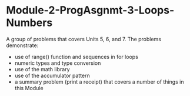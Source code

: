 # Module-2-ProgAsgnmt-3-Loops-Numbers

A group of problems that covers Units 5, 6, and 7. The problems demonstrate:

- use of range() function and sequences in for loops
- numeric types and type conversion
- use of the math library
- use of the accumulator pattern
- a summary problem (print a receipt) that covers a number of things in this Module